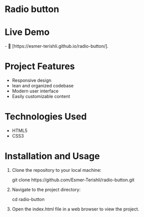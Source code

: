 <h1>Radio button</h1>

<h1>Live Demo</h1>
- 📄 [https://esmer-terishli.github.io/radio-button/].

<h1>Project Features</h1>
<ul>
  <li>Responsive design</li>
  <li>lean and organized codebase</li>
  <li>Modern user interface</li>
  <li>Easily customizable content</li>
</ul>

<h1>Technologies Used</h1>
<ul>
  <li>HTML5</li>
  <li>CSS3</li>
</ul>

<h1>Installation and Usage</h1>
<ol>
  <li>Clone the repository to your local machine:
    <p>git clone https://github.com/Esmer-Terishli/radio-button.git</p>
  </li>
    <li>Navigate to the project directory:
    <p>cd radio-button</p>
  </li>
  <li>Open the index.html file in a web browser to view the project.</li>
</ol>

